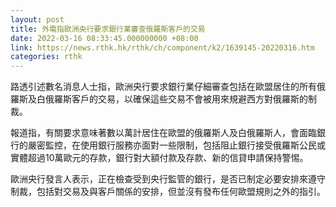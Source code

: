```yaml
---
layout: post
title: 外電指歐洲央行要求銀行業審查俄羅斯客戶的交易
date: 2022-03-16 08:33:45.000000000 +08:00
link: https://news.rthk.hk/rthk/ch/component/k2/1639145-20220316.htm
categories: rthk
---
```


路透引述數名消息人士指，歐洲央行要求銀行業仔細審查包括在歐盟居住的所有俄羅斯及白俄羅斯客戶的交易，以確保這些交易不會被用來規避西方對俄羅斯的制裁。

報道指，有關要求意味著數以萬計居住在歐盟的俄羅斯人及白俄羅斯人，會面臨銀行的嚴密監控，在使用銀行服務亦面對一些限制，包括阻止銀行接受俄羅斯公民或實體超過10萬歐元的存款，銀行對大額付款及存款、新的信貸申請保持警惕。

歐洲央行發言人表示，正在檢查受到央行監管的銀行，是否已制定必要安排來遵守制裁，包括對交易及與客戶關係的安排，但並沒有發布任何歐盟規則之外的指引。

